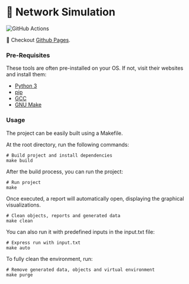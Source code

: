 # :satellite: Network Simulation

![GitHub Actions](https://github.com/otaviofbrito/Network-Simulation/actions/workflows/makefile.yml/badge.svg)

:page_with_curl: Checkout [Github Pages](https://otaviofbrito.github.io/discrete-time-event-simulation/report.html).


### Pre-Requisites
These tools are often pre-installed on your OS. If not, visit their websites and install them:
- [Python 3](https://www.python.org/downloads/source/)
- [pip](https://pypi.org/project/pip/)
- [GCC](https://gcc.gnu.org/install/)
- [GNU Make](https://www.gnu.org/software/make/)

### Usage
The project can be easily built using a Makefile.

At the root directory, run the following commands:
```shell
# Build project and install dependencies
make build
```

After the build process, you can run the project:

```shell
# Run project
make
```

Once executed, a report will automatically open, displaying the graphical visualizations.

```shell
# Clean objects, reports and generated data
make clean
```

You can also run it with predefined inputs in the input.txt file:
```shell
# Express run with input.txt
make auto
```

To fully clean the environment, run:
```shell
# Remove generated data, objects and virtual environment
make purge
```
